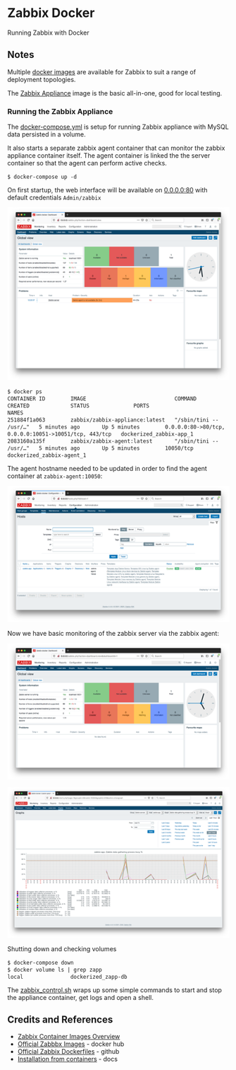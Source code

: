 # Zabbix Docker

Running Zabbix with Docker

## Notes

Multiple [docker images](https://www.zabbix.com/container_images) are available for Zabbix to suit a range of deployment topologies.

The [Zabbix Appliance](https://hub.docker.com/r/zabbix/zabbix-appliance) image is the basic all-in-one, good for local testing.

### Running the Zabbix Appliance

The [docker-compose.yml](./docker-compose.yml?raw=true) is setup for running Zabbix appliance with MySQL data persisted in a volume.

It also starts a separate zabbix agent container that can monitor the zabbix appliance container itself.
The agent container is linked the the server container so that the agent can perform active checks.

```
$ docker-compose up -d
```

On first startup, the web interface will be available on [0.0.0.0:80](http://0.0.0.0:80) with default credentials `Admin/zabbix`

![initial_dashboard](./assets/initial_dashboard.png?raw=true)


```
$ docker ps
CONTAINER ID        IMAGE                            COMMAND                  CREATED             STATUS              PORTS                                                   NAMES
251884f1a063        zabbix/zabbix-appliance:latest   "/sbin/tini -- /usr/…"   5 minutes ago       Up 5 minutes        0.0.0.0:80->80/tcp, 0.0.0.0:10051->10051/tcp, 443/tcp   dockerized_zabbix-app_1
2083160a135f        zabbix/zabbix-agent:latest       "/sbin/tini -- /usr/…"   5 minutes ago       Up 5 minutes        10050/tcp                                               dockerized_zabbix-agent_1
```

The agent hostname needed to be updated in order to find the agent container at `zabbix-agent:10050`:

![agent_configured](./assets/agent_configured.png?raw=true)

Now we have basic monitoring of the zabbix server via the zabbix agent:

![updated_dashboard](./assets/updated_dashboard.png?raw=true)

![zabbix_server_activity](./assets/zabbix_server_activity.png?raw=true)

Shutting down and checking volumes

```
$ docker-compose down
$ docker volume ls | grep zapp
local               dockerized_zapp-db
```

The [zabbix_control.sh](./zabbix_control.sh?raw=true) wraps up some simple commands to start and stop the appliance container,
get logs and open a shell.

## Credits and References

* [Zabbix Container Images Overview](https://www.zabbix.com/container_images)
* [Official Zabbbx Images](https://hub.docker.com/u/zabbix) - docker hub
* [Official Zabbix Dockerfiles](https://github.com/zabbix/zabbix-docker) - github
* [Installation from containers](https://www.zabbix.com/documentation/current/manual/installation/containers) - docs
